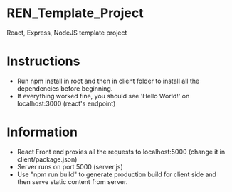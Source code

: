 # REN_Template_Project
React, Express, NodeJS template project

# Instructions
- Run npm install in root and then in client folder to install all the dependencies before beginning.
- If everything worked fine, you should see 'Hello World!' on localhost:3000 (react's endpoint)

# Information
- React Front end proxies all the requests to localhost:5000 (change it in client/package.json)
- Server runs on port 5000 (server.js)
- Use "npm run build" to generate production build for client side and then serve static content from server.
